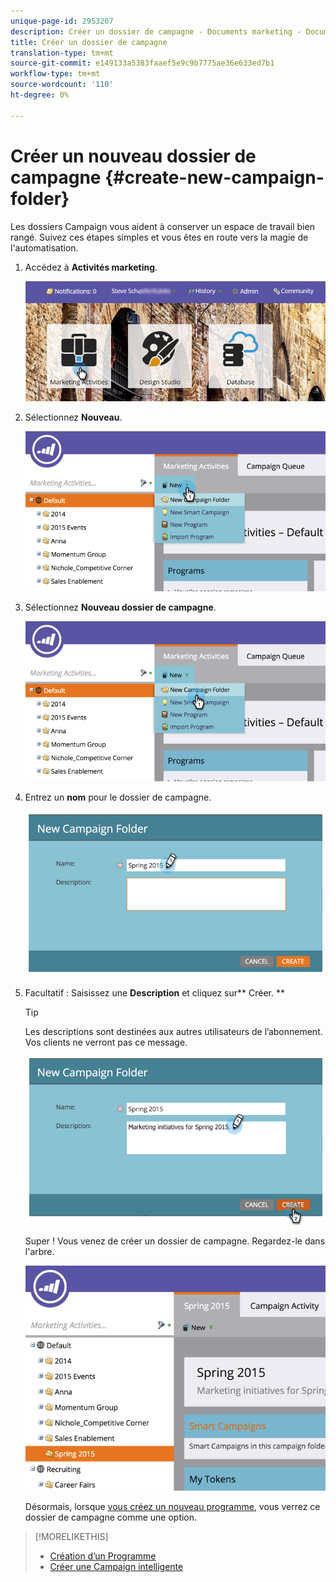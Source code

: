 ```yaml
---
unique-page-id: 2953207
description: Créer un dossier de campagne - Documents marketing - Documentation du produit
title: Créer un dossier de campagne
translation-type: tm+mt
source-git-commit: e149133a5383faaef5e9c9b7775ae36e633ed7b1
workflow-type: tm+mt
source-wordcount: '110'
ht-degree: 0%

---
```



# Créer un nouveau dossier de campagne {#create-new-campaign-folder}

Les dossiers Campaign vous aident à conserver un espace de travail bien rangé. Suivez ces étapes simples et vous êtes en route vers la magie de l&#39;automatisation.

1. Accédez à **Activités marketing**.

   ![](assets/login-marketing-activities.png)

1. Sélectionnez **Nouveau**.

   ![](assets/image2015-2-25-7-3a57-3a18.png)

1. Sélectionnez **Nouveau dossier de campagne**.

   ![](assets/image2015-2-25-7-3a58-3a15.png)

1. Entrez un **nom** pour le dossier de campagne.

   ![](assets/image2015-2-25-8-3a0-3a20.png)

1. Facultatif : Saisissez une **Description** et cliquez sur** Créer. **

   >[!TIP]
   >
   >Les descriptions sont destinées aux autres utilisateurs de l’abonnement. Vos clients ne verront pas ce message.

   ![](assets/image2015-2-25-8-3a9-3a3.png)

   Super ! Vous venez de créer un dossier de campagne. Regardez-le dans l&#39;arbre.

   ![](assets/image2015-2-25-8-3a10-3a29.png)

   Désormais, lorsque [vous créez un nouveau programme](../../../product-docs/core-marketo-concepts/programs/creating-programs/create-a-program.md), vous verrez ce dossier de campagne comme une option.

>[!MORELIKETHIS]
>
>* [Création d’un Programme](../../../product-docs/core-marketo-concepts/programs/creating-programs/create-a-program.md)
>* [Créer une Campaign intelligente](../../../product-docs/core-marketo-concepts/smart-campaigns/creating-a-smart-campaign/create-a-new-smart-campaign.md)

>



